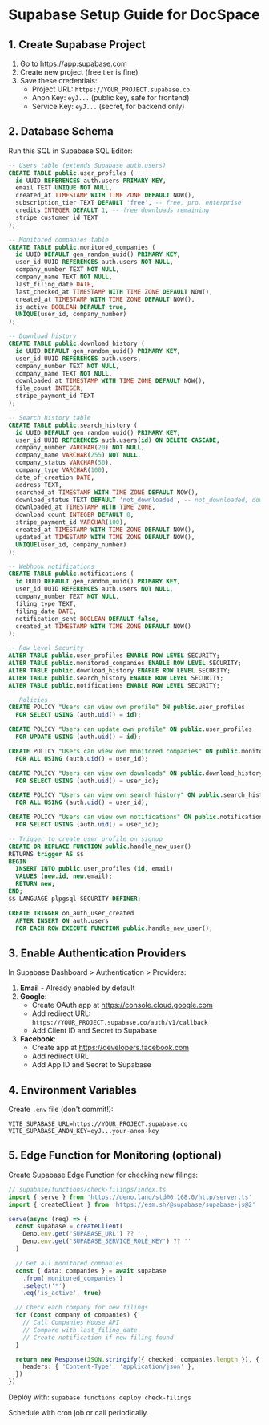 # Supabase Setup Guide for DocSpace

## 1. Create Supabase Project

1. Go to https://app.supabase.com
2. Create new project (free tier is fine)
3. Save these credentials:
   - Project URL: `https://YOUR_PROJECT.supabase.co`
   - Anon Key: `eyJ...` (public key, safe for frontend)
   - Service Key: `eyJ...` (secret, for backend only)

## 2. Database Schema

Run this SQL in Supabase SQL Editor:

```sql
-- Users table (extends Supabase auth.users)
CREATE TABLE public.user_profiles (
  id UUID REFERENCES auth.users PRIMARY KEY,
  email TEXT UNIQUE NOT NULL,
  created_at TIMESTAMP WITH TIME ZONE DEFAULT NOW(),
  subscription_tier TEXT DEFAULT 'free', -- free, pro, enterprise
  credits INTEGER DEFAULT 1, -- free downloads remaining
  stripe_customer_id TEXT
);

-- Monitored companies table
CREATE TABLE public.monitored_companies (
  id UUID DEFAULT gen_random_uuid() PRIMARY KEY,
  user_id UUID REFERENCES auth.users NOT NULL,
  company_number TEXT NOT NULL,
  company_name TEXT NOT NULL,
  last_filing_date DATE,
  last_checked_at TIMESTAMP WITH TIME ZONE DEFAULT NOW(),
  created_at TIMESTAMP WITH TIME ZONE DEFAULT NOW(),
  is_active BOOLEAN DEFAULT true,
  UNIQUE(user_id, company_number)
);

-- Download history
CREATE TABLE public.download_history (
  id UUID DEFAULT gen_random_uuid() PRIMARY KEY,
  user_id UUID REFERENCES auth.users,
  company_number TEXT NOT NULL,
  company_name TEXT NOT NULL,
  downloaded_at TIMESTAMP WITH TIME ZONE DEFAULT NOW(),
  file_count INTEGER,
  stripe_payment_id TEXT
);

-- Search history table
CREATE TABLE public.search_history (
  id UUID DEFAULT gen_random_uuid() PRIMARY KEY,
  user_id UUID REFERENCES auth.users(id) ON DELETE CASCADE,
  company_number VARCHAR(20) NOT NULL,
  company_name VARCHAR(255) NOT NULL,
  company_status VARCHAR(50),
  company_type VARCHAR(100),
  date_of_creation DATE,
  address TEXT,
  searched_at TIMESTAMP WITH TIME ZONE DEFAULT NOW(),
  download_status TEXT DEFAULT 'not_downloaded', -- not_downloaded, downloaded, free_redownload
  downloaded_at TIMESTAMP WITH TIME ZONE,
  download_count INTEGER DEFAULT 0,
  stripe_payment_id VARCHAR(100),
  created_at TIMESTAMP WITH TIME ZONE DEFAULT NOW(),
  updated_at TIMESTAMP WITH TIME ZONE DEFAULT NOW(),
  UNIQUE(user_id, company_number)
);

-- Webhook notifications
CREATE TABLE public.notifications (
  id UUID DEFAULT gen_random_uuid() PRIMARY KEY,
  user_id UUID REFERENCES auth.users NOT NULL,
  company_number TEXT NOT NULL,
  filing_type TEXT,
  filing_date DATE,
  notification_sent BOOLEAN DEFAULT false,
  created_at TIMESTAMP WITH TIME ZONE DEFAULT NOW()
);

-- Row Level Security
ALTER TABLE public.user_profiles ENABLE ROW LEVEL SECURITY;
ALTER TABLE public.monitored_companies ENABLE ROW LEVEL SECURITY;
ALTER TABLE public.download_history ENABLE ROW LEVEL SECURITY;
ALTER TABLE public.search_history ENABLE ROW LEVEL SECURITY;
ALTER TABLE public.notifications ENABLE ROW LEVEL SECURITY;

-- Policies
CREATE POLICY "Users can view own profile" ON public.user_profiles
  FOR SELECT USING (auth.uid() = id);

CREATE POLICY "Users can update own profile" ON public.user_profiles
  FOR UPDATE USING (auth.uid() = id);

CREATE POLICY "Users can view own monitored companies" ON public.monitored_companies
  FOR ALL USING (auth.uid() = user_id);

CREATE POLICY "Users can view own downloads" ON public.download_history
  FOR SELECT USING (auth.uid() = user_id);

CREATE POLICY "Users can view own search history" ON public.search_history
  FOR ALL USING (auth.uid() = user_id);

CREATE POLICY "Users can view own notifications" ON public.notifications
  FOR SELECT USING (auth.uid() = user_id);

-- Trigger to create user profile on signup
CREATE OR REPLACE FUNCTION public.handle_new_user()
RETURNS trigger AS $$
BEGIN
  INSERT INTO public.user_profiles (id, email)
  VALUES (new.id, new.email);
  RETURN new;
END;
$$ LANGUAGE plpgsql SECURITY DEFINER;

CREATE TRIGGER on_auth_user_created
  AFTER INSERT ON auth.users
  FOR EACH ROW EXECUTE FUNCTION public.handle_new_user();
```

## 3. Enable Authentication Providers

In Supabase Dashboard > Authentication > Providers:

1. **Email** - Already enabled by default
2. **Google**:
   - Create OAuth app at https://console.cloud.google.com
   - Add redirect URL: `https://YOUR_PROJECT.supabase.co/auth/v1/callback`
   - Add Client ID and Secret to Supabase
3. **Facebook**:
   - Create app at https://developers.facebook.com
   - Add redirect URL
   - Add App ID and Secret to Supabase

## 4. Environment Variables

Create `.env` file (don't commit!):
```
VITE_SUPABASE_URL=https://YOUR_PROJECT.supabase.co
VITE_SUPABASE_ANON_KEY=eyJ...your-anon-key
```

## 5. Edge Function for Monitoring (optional)

Create Supabase Edge Function for checking new filings:

```typescript
// supabase/functions/check-filings/index.ts
import { serve } from 'https://deno.land/std@0.168.0/http/server.ts'
import { createClient } from 'https://esm.sh/@supabase/supabase-js@2'

serve(async (req) => {
  const supabase = createClient(
    Deno.env.get('SUPABASE_URL') ?? '',
    Deno.env.get('SUPABASE_SERVICE_ROLE_KEY') ?? ''
  )

  // Get all monitored companies
  const { data: companies } = await supabase
    .from('monitored_companies')
    .select('*')
    .eq('is_active', true)

  // Check each company for new filings
  for (const company of companies) {
    // Call Companies House API
    // Compare with last_filing_date
    // Create notification if new filing found
  }

  return new Response(JSON.stringify({ checked: companies.length }), {
    headers: { 'Content-Type': 'application/json' },
  })
})
```

Deploy with: `supabase functions deploy check-filings`

Schedule with cron job or call periodically.
